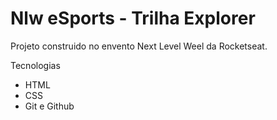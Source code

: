 # Nlw eSports - Trilha Explorer

Projeto construido no envento Next Level Weel da Rocketseat. 

Tecnologias
- HTML
- CSS
- Git e Github
